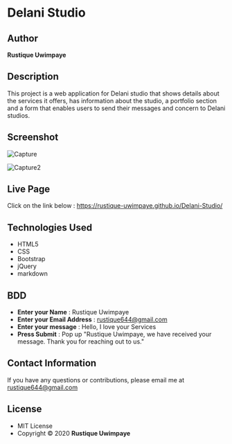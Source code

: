# Delani Studio

## Author
**Rustique Uwimpaye**

## Description

This project is a web application for Delani studio that shows details about the services it offers, has information about the studio, a portfolio section and a form that enables users to send their messages and concern to Delani studios.

## Screenshot

![Capture](https://user-images.githubusercontent.com/68597043/91662182-8d4ecd80-ea95-11ea-9410-008f2befafe0.PNG)

![Capture2](https://user-images.githubusercontent.com/68597043/91664507-88dde100-eaa4-11ea-8453-0c82be940f8f.PNG)

## Live Page
Click on the link below : https://rustique-uwimpaye.github.io/Delani-Studio/

## Technologies Used

* HTML5
* CSS
* Bootstrap
* jQuery
* markdown

## BDD
- **Enter your Name** : Rustique Uwimpaye
- **Enter your Email Address** : rustique644@gmail.com
- **Enter your message** : Hello, I love your Services
- **Press Submit** : Pop up "Rustique Uwimpaye, we have received your message. Thank you for reaching out to us."


## Contact Information

If you have any questions or contributions, please email me at rustique644@gmail.com

## License

* MIT License
* Copyright © 2020 **Rustique Uwimpaye**

